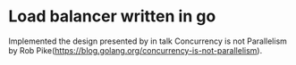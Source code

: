 # Load balancer written in go
Implemented the design presented by in talk Concurrency is not Parallelism by Rob Pike(https://blog.golang.org/concurrency-is-not-parallelism).